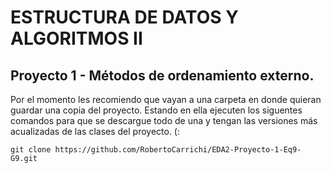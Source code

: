 # ESTRUCTURA DE DATOS Y ALGORITMOS II
## Proyecto 1 - Métodos de ordenamiento externo.

Por el momento les recomiendo que vayan a una carpeta en donde quieran guardar una copia del proyecto.
Estando en ella ejecuten los siguentes comandos para que se descargue todo de una y tengan las versiones más acualizadas de las clases del proyecto. (:
```
git clone https://github.com/RobertoCarrichi/EDA2-Proyecto-1-Eq9-G9.git
```
